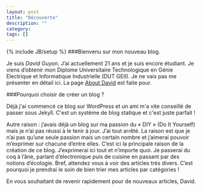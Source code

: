 ```yaml
---
layout: post
title: "Découverte"
description: ""
category: 
tags: []
---
```

{% include JB/setup %}
###Bienvenu sur mon nouveau blog.

Je suis *David Guyon*. J’ai actuellement 21 ans et je suis encore étudiant. Je viens d’obtenir mon Diplome Universitaire Technologique en Génie Electrique et Informatique Industrielle (DUT GEII). Je ne vais pas me présenter en détail ici. La page [About David](about.html) est faite pour.

###Pourquoi choisir de créer un blog ?

Déjà j'ai commencé ce blog sur WordPress et un ami m'a vite conseillé de passer sous Jekyll. C'est un système de blog statique et c'est juste parfait !

Autre raison : j’avais déjà un blog sur ma passion du « DIY » (Do It Yourself) mais je n’ai pas réussi à le tenir à jour. J’ai tout arrêté. La raison est que je n’ai pas qu’une seule passion mais un certain nombre et j’aimerai pouvoir m’exprimer sur chacune d’entre elles. C’est ici la principale raison de la création de ce blog. J’exprimerai ici tout et n’importe quoi. Je passerai du coq à l’âne, parlant d’électronique puis de cuisine en passant par des notions d’écologie. Bref, attendez vous à voir des articles très divers. C’est pourquoi je prendrai le soin de bien trier mes articles par catégories !

En vous souhaitant de revenir rapidement pour de nouveaux articles,
David.
